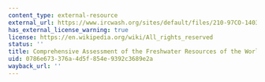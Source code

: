 ```yaml
---
content_type: external-resource
external_url: https://www.ircwash.org/sites/default/files/210-97CO-14037.pdf
has_external_license_warning: true
license: https://en.wikipedia.org/wiki/All_rights_reserved
status: ''
title: Comprehensive Assessment of the Freshwater Resources of the World
uid: 0786e673-376a-4d5f-854e-9392c3689e2a
wayback_url: ''
---
```

